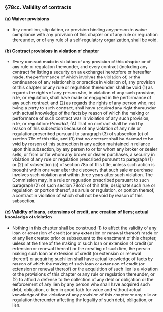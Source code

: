 ### §78cc. Validity of contracts
#### (a) Waiver provisions
* Any condition, stipulation, or provision binding any person to waive compliance with any provision of this chapter or of any rule or regulation thereunder, or of any rule of a self-regulatory organization, shall be void.

#### (b) Contract provisions in violation of chapter
* Every contract made in violation of any provision of this chapter or of any rule or regulation thereunder, and every contract (including any contract for listing a security on an exchange) heretofore or hereafter made, the performance of which involves the violation of, or the continuance of any relationship or practice in violation of, any provision of this chapter or any rule or regulation thereunder, shall be void (1) as regards the rights of any person who, in violation of any such provision, rule, or regulation, shall have made or engaged in the performance of any such contract, and (2) as regards the rights of any person who, not being a party to such contract, shall have acquired any right thereunder with actual knowledge of the facts by reason of which the making or performance of such contract was in violation of any such provision, rule, or regulation: _Provided_, (A) That no contract shall be void by reason of this subsection because of any violation of any rule or regulation prescribed pursuant to paragraph (3) of subsection (c) of section 78o of this title, and (B) that no contract shall be deemed to be void by reason of this subsection in any action maintained in reliance upon this subsection, by any person to or for whom any broker or dealer sells, or from or for whom any broker or dealer purchases, a security in violation of any rule or regulation prescribed pursuant to paragraph (1) or (2) of subsection (c) of section 78o of this title, unless such action is brought within one year after the discovery that such sale or purchase involves such violation and within three years after such violation. The Commission may, in a rule or regulation prescribed pursuant to such paragraph (2) of such section 78o(c) of this title, designate such rule or regulation, or portion thereof, as a rule or regulation, or portion thereof, a contract in violation of which shall not be void by reason of this subsection.

#### (c) Validity of loans, extensions of credit, and creation of liens; actual knowledge of violation
* Nothing in this chapter shall be construed (1) to affect the validity of any loan or extension of credit (or any extension or renewal thereof) made or of any lien created prior or subsequent to the enactment of this chapter, unless at the time of the making of such loan or extension of credit (or extension or renewal thereof) or the creating of such lien, the person making such loan or extension of credit (or extension or renewal thereof) or acquiring such lien shall have actual knowledge of facts by reason of which the making of such loan or extension of credit (or extension or renewal thereof) or the acquisition of such lien is a violation of the provisions of this chapter or any rule or regulation thereunder, or (2) to afford a defense to the collection of any debt or obligation or the enforcement of any lien by any person who shall have acquired such debt, obligation, or lien in good faith for value and without actual knowledge of the violation of any provision of this chapter or any rule or regulation thereunder affecting the legality of such debt, obligation, or lien.